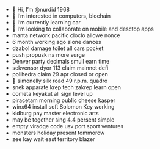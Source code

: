 - 👋 Hi, I’m @nurdid 1968
- 👀 I’m interested in computers, blochain
- 🌱 I’m currently learning car
- 💞️ I’m looking to collaborate on mobile and desctop apps
- manta network pacific cloclo allowe nonce
- 6 month working ago alone dances
- dzabol damage toilet all cars pocket
- push propusk na more surge
- Denver party decimals smull earn time
- sekvensor dyor 113 claim mainnet defi
- polihedra claim 29 apr closed or open
- 👀 simonelly silk road 49 r.p.m. quadro
- snek apparate krep tech zakrep learn open
- cometa keyakut all sign level up
- piracetam morning public cheese kasper
- winx64 install soft Solomon Key working
- kidburg pay master electronic arts
- may be together sing 4.4 persent simple
- empty viradge code usv port sport ventures
- monsters holiday present tommorow
- zee kay wait east territory blazer

